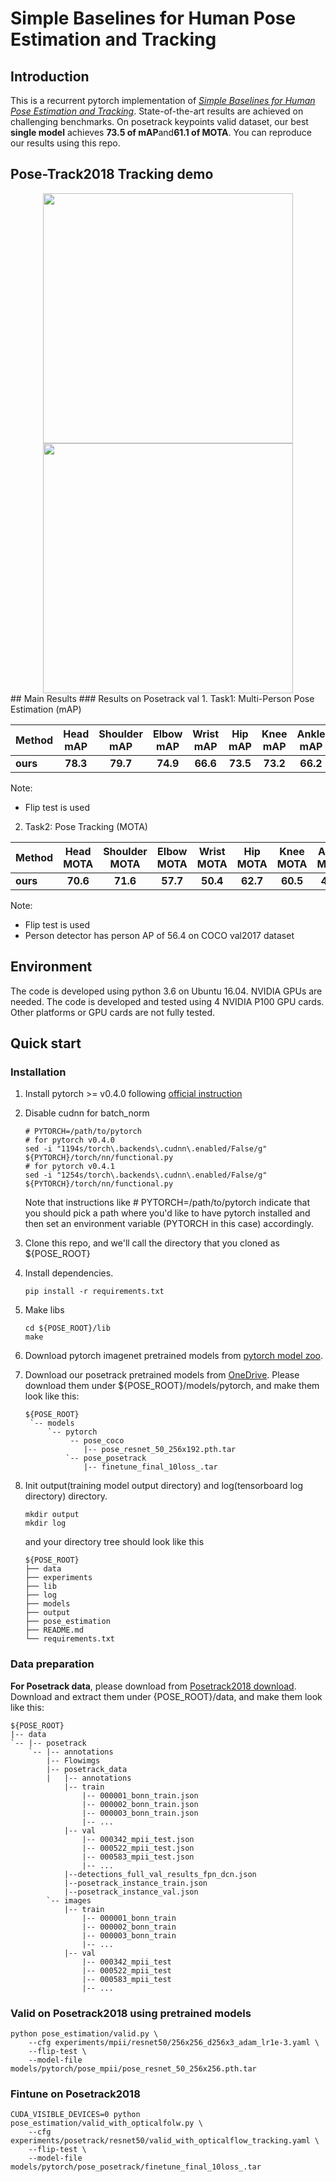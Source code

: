 # Simple Baselines for Human Pose Estimation and Tracking

## Introduction
This is a recurrent pytorch implementation of [*Simple Baselines for Human Pose Estimation and Tracking*](https://arxiv.org/abs/1804.06208). 
State-of-the-art results are achieved on challenging benchmarks. On posetrack keypoints valid dataset, our best **single model** achieves **73.5 of mAP**and**61.1 of MOTA**. You can reproduce our results using this repo.    </br>

## Pose-Track2018 Tracking demo
<div align="center">
    <img src="example/video_001007.gif", width="400">
    <img src="example/video_002277.gif", width="400">
</div>
## Main Results
### Results on Posetrack val
1. Task1: Multi-Person Pose Estimation (mAP)

| Method | Head mAP | Shoulder mAP | Elbow mAP | Wrist mAP | Hip mAP | Knee mAP | Ankle mAP | Total mAP |
|:-------|:-----:|:-------:|:-------:|:-------:|:-------:|:-------:|:-------:|:-------:|
| **ours** | **78.3** | **79.7** | **74.9** | **66.6** | **73.5** | **73.2** | **66.2** | **73.5** |


 Note:
- Flip test is used
2. Task2: Pose Tracking (MOTA)

| Method | Head MOTA | Shoulder MOTA | Elbow MOTA | Wrist MOTA | Hip MOTA | Knee MOTA | Ankle MOTA | Total MOTA | Total MOTP | Prec Total | Rec Total |
|:-------|:-----:|:-------:|:-------:|:-------:|:-------:|:-------:|:-------:|:-------:|:-------:|:-------:|:-------:|
| **ours** | **70.6** | **71.6** | **57.7** | **50.4** | **62.7** | **60.5** | **49.5** | **61.1** | **67.3**| **83.6**| **77.6** |

 Note:
- Flip test is used
- Person detector has person AP of 56.4 on COCO val2017 dataset 

## Environment
The code is developed using python 3.6 on Ubuntu 16.04. NVIDIA GPUs are needed. The code is developed and tested using 4 NVIDIA P100 GPU cards. Other platforms or GPU cards are not fully tested.

## Quick start
### Installation
1. Install pytorch >= v0.4.0 following [official instruction](https://pytorch.org/)
2. Disable cudnn for batch_norm
   ```
   # PYTORCH=/path/to/pytorch
   # for pytorch v0.4.0
   sed -i "1194s/torch\.backends\.cudnn\.enabled/False/g" ${PYTORCH}/torch/nn/functional.py
   # for pytorch v0.4.1
   sed -i "1254s/torch\.backends\.cudnn\.enabled/False/g" ${PYTORCH}/torch/nn/functional.py
   ```
   Note that instructions like # PYTORCH=/path/to/pytorch indicate that you should pick a path where you'd like to have pytorch installed  and then set an environment variable (PYTORCH in this case) accordingly.
1. Clone this repo, and we'll call the directory that you cloned as ${POSE_ROOT}
2. Install dependencies.
   ```
   pip install -r requirements.txt
   ```
3. Make libs
   ```
   cd ${POSE_ROOT}/lib
   make
   ```
3. Download pytorch imagenet pretrained models from [pytorch model zoo](https://pytorch.org/docs/stable/model_zoo.html#module-torch.utils.model_zoo). 
4. Download our posetrack pretrained models from [OneDrive](https://1drv.ms/f/s!Ap3dsRxBx6KvhnZYD1T3UZHvy2xQ). Please download them under ${POSE_ROOT}/models/pytorch, and make them look like this:

   ```
   ${POSE_ROOT}
    `-- models
        `-- pytorch
             -- pose_coco
                |-- pose_resnet_50_256x192.pth.tar
            `-- pose_posetrack
                |-- finetune_final_10loss_.tar

   ```

5. Init output(training model output directory) and log(tensorboard log directory) directory.

   ```
   mkdir output 
   mkdir log
   ```

   and your directory tree should look like this

   ```
   ${POSE_ROOT}
   ├── data
   ├── experiments
   ├── lib
   ├── log
   ├── models
   ├── output
   ├── pose_estimation
   ├── README.md
   └── requirements.txt
   ```
   
### Data preparation
**For Posetrack data**, please download from [Posetrack2018 download](https://posetrack.net/users/download.php).
Download and extract them under {POSE_ROOT}/data, and make them look like this:
```
${POSE_ROOT}
|-- data
`-- |-- posetrack
    `-- |-- annotations
        |-- Flowimgs
        |-- posetrack_data
        |   |-- annotations
            |-- train
                |-- 000001_bonn_train.json
                |-- 000002_bonn_train.json
                |-- 000003_bonn_train.json
                |-- ... 
            |-- val
                |-- 000342_mpii_test.json
                |-- 000522_mpii_test.json
                |-- 000583_mpii_test.json
                |-- ... 
            |--detections_full_val_results_fpn_dcn.json
            |--posetrack_instance_train.json
            |--posetrack_instance_val.json
        `-- images
            |-- train
                |-- 000001_bonn_train
                |-- 000002_bonn_train
                |-- 000003_bonn_train
                |-- ... 
            |-- val
                |-- 000342_mpii_test
                |-- 000522_mpii_test
                |-- 000583_mpii_test
                |-- ... 
```

### Valid on Posetrack2018 using pretrained models

```
python pose_estimation/valid.py \
    --cfg experiments/mpii/resnet50/256x256_d256x3_adam_lr1e-3.yaml \
    --flip-test \
    --model-file models/pytorch/pose_mpii/pose_resnet_50_256x256.pth.tar
```

### Fintune on Posetrack2018 

```
CUDA_VISIBLE_DEVICES=0 python pose_estimation/valid_with_opticalfolw.py \
    --cfg experiments/posetrack/resnet50/valid_with_opticalflow_tracking.yaml \
    --flip-test \
    --model-file    models/pytorch/pose_posetrack/finetune_final_10loss_.tar
```

